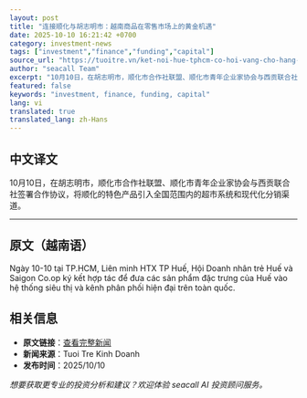 ```yaml
---
layout: post
title: "连接顺化与胡志明市：越南商品在零售市场上的黄金机遇"
date: 2025-10-10 16:21:42 +0700
category: investment-news
tags: ["investment","finance","funding","capital"]
source_url: "https://tuoitre.vn/ket-noi-hue-tphcm-co-hoi-vang-cho-hang-viet-tren-thi-truong-ban-le-20251010191840683.htm"
author: "seacall Team"
excerpt: "10月10日，在胡志明市，顺化市合作社联盟、顺化市青年企业家协会与西贡联合社签署合作协议，将顺化的特色产品引入全国范围内的超市系统和现代化分销渠道。..."
featured: false
keywords: "investment, finance, funding, capital"
lang: vi
translated: true
translated_lang: zh-Hans
---
```


## 中文译文

10月10日，在胡志明市，顺化市合作社联盟、顺化市青年企业家协会与西贡联合社签署合作协议，将顺化的特色产品引入全国范围内的超市系统和现代化分销渠道。

---

## 原文（越南语）

Ngày 10-10 tại TP.HCM, Liên minh HTX TP Huế, Hội Doanh nhân trẻ Huế và Saigon Co.op ký kết hợp tác để đưa các sản phẩm đặc trưng của Huế vào hệ thống siêu thị và kênh phân phối hiện đại trên toàn quốc.

## 相关信息

- **原文链接**：[查看完整新闻](https://tuoitre.vn/ket-noi-hue-tphcm-co-hoi-vang-cho-hang-viet-tren-thi-truong-ban-le-20251010191840683.htm)
- **新闻来源**：Tuoi Tre Kinh Doanh
- **发布时间**：2025/10/10

*想要获取更专业的投资分析和建议？欢迎体验 seacall AI 投资顾问服务。*